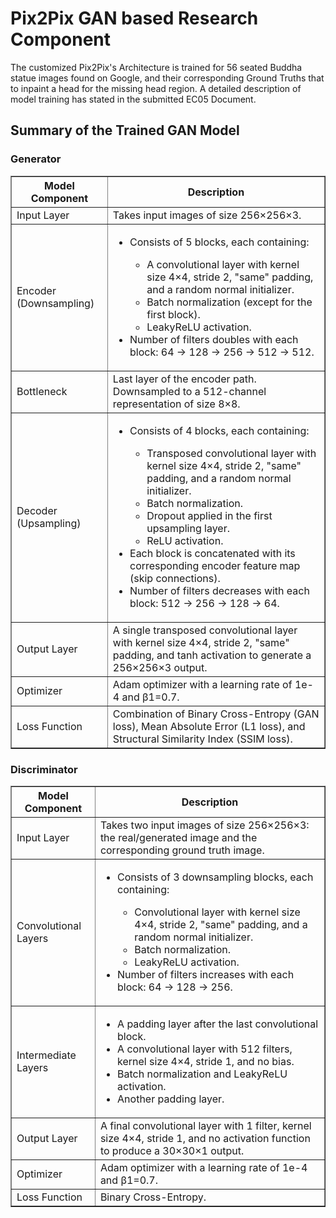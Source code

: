 <h1>Pix2Pix GAN based Research Component</h1>

<p>The customized Pix2Pix's Architecture is trained for 56 seated Buddha statue images found on Google, and their corresponding Ground Truths that to inpaint a head for the missing head region. A detailed description of model training has stated in the submitted EC05 Document.</p>

<h2>Summary of the Trained GAN Model</h2>

<h3>Generator</h3>
<table border="1">
  <tr>
    <th>Model Component</th>
    <th>Description</th>
  </tr>
  <tr>
    <td>Input Layer</td>
    <td>Takes input images of size 256×256×3.</td>
  </tr>
  <tr>
    <td>Encoder (Downsampling)</td>
    <td>
      <ul>
        <li>Consists of 5 blocks, each containing:</li>
        <ul>
          <li>A convolutional layer with kernel size 4×4, stride 2, "same" padding, and a random normal initializer.</li>
          <li>Batch normalization (except for the first block).</li>
          <li>LeakyReLU activation.</li>
        </ul>
        <li>Number of filters doubles with each block: 64 → 128 → 256 → 512 → 512.</li>
      </ul>
    </td>
  </tr>
  <tr>
    <td>Bottleneck</td>
    <td>Last layer of the encoder path. Downsampled to a 512-channel representation of size 8×8.</td>
  </tr>
  <tr>
    <td>Decoder (Upsampling)</td>
    <td>
      <ul>
        <li>Consists of 4 blocks, each containing:</li>
        <ul>
          <li>Transposed convolutional layer with kernel size 4×4, stride 2, "same" padding, and a random normal initializer.</li>
          <li>Batch normalization.</li>
          <li>Dropout applied in the first upsampling layer.</li>
          <li>ReLU activation.</li>
        </ul>
        <li>Each block is concatenated with its corresponding encoder feature map (skip connections).</li>
        <li>Number of filters decreases with each block: 512 → 256 → 128 → 64.</li>
      </ul>
    </td>
  </tr>
  <tr>
    <td>Output Layer</td>
    <td>
      A single transposed convolutional layer with kernel size 4×4, stride 2, "same" padding, and tanh activation to generate a 256×256×3 output.
    </td>
  </tr>
  <tr>
    <td>Optimizer</td>
    <td>Adam optimizer with a learning rate of 1e-4 and β1=0.7.</td>
  </tr>
  <tr>
    <td>Loss Function</td>
    <td>Combination of Binary Cross-Entropy (GAN loss), Mean Absolute Error (L1 loss), and Structural Similarity Index (SSIM loss).</td>
  </tr>
</table>

<h3>Discriminator</h3>
<table border="1">
  <tr>
    <th>Model Component</th>
    <th>Description</th>
  </tr>
  <tr>
    <td>Input Layer</td>
    <td>Takes two input images of size 256×256×3: the real/generated image and the corresponding ground truth image.</td>
  </tr>
  <tr>
    <td>Convolutional Layers</td>
    <td>
      <ul>
        <li>Consists of 3 downsampling blocks, each containing:</li>
        <ul>
          <li>Convolutional layer with kernel size 4×4, stride 2, "same" padding, and a random normal initializer.</li>
          <li>Batch normalization.</li>
          <li>LeakyReLU activation.</li>
        </ul>
        <li>Number of filters increases with each block: 64 → 128 → 256.</li>
      </ul>
    </td>
  </tr>
  <tr>
    <td>Intermediate Layers</td>
    <td>
      <ul>
        <li>A padding layer after the last convolutional block.</li>
        <li>A convolutional layer with 512 filters, kernel size 4×4, stride 1, and no bias.</li>
        <li>Batch normalization and LeakyReLU activation.</li>
        <li>Another padding layer.</li>
      </ul>
    </td>
  </tr>
  <tr>
    <td>Output Layer</td>
    <td>A final convolutional layer with 1 filter, kernel size 4×4, stride 1, and no activation function to produce a 30×30×1 output.</td>
  </tr>
  <tr>
    <td>Optimizer</td>
    <td>Adam optimizer with a learning rate of 1e-4 and β1=0.7.</td>
  </tr>
  <tr>
    <td>Loss Function</td>
    <td>Binary Cross-Entropy.</td>
  </tr>
</table>
